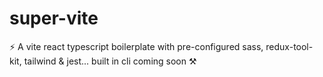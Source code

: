 # super-vite
⚡ A vite react typescript boilerplate with pre-configured sass, redux-tool-kit, tailwind &amp; jest... built in cli coming soon ⚒️
